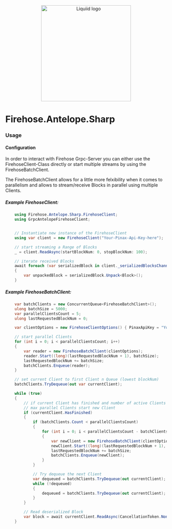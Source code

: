 <div align="center">
 <img src="https://avatars.githubusercontent.com/u/82725791?s=200&v=4" align="center"
     alt="Liquiid logo" width="280" height="300">
</div>

# Firehose.Antelope.Sharp

### Usage

#### Configuration

In order to interact with Firehose Grpc-Server you can either use the FirehoseClient-Class directly or start multiple streams by using the FirehoseBatchClient.

The FirehoseBatchClient allows for a little more felxibility when it comes to parallelism and allows to stream/receive Blocks in parallel using multiple Clients.

#####  Example FirehoseClient:

```csharp
	using Firehose.Antelope.Sharp.FirehoseClient;
	using GrpcAntelopeFirehoseClient;


	// Instantiate new instance of the FirehoseClient
	using var client = new FirehoseClient("Your-Pinax-Api-Key-here");

	// start streaming a Range of Blocks
	_ = client.ReadAsync(startBlockNum: 0, stopBlockNum: 100);

	// iterate received Blocks
	await foreach (var serializedBlock in client._serializedBlocksChannelReader.ReadAllAsync())
	{
		var unpackedBlock = serializedBlock.Unpack<Block>();
	}
```

##### Example FirehoseBatchClient:

```csharp
	var batchClients = new ConcurrentQueue<FirehoseBatchClient>();
	ulong batchSize = 5000;
	var parallelClientsCount = 5;
	ulong lastRequestedBlockNum = 0;

	var clientOptions = new FirehoseClientOptions() { PinaxApiKey = "Your-Pinax-Api-Key-here" };

	// start parallel Clients
	for (int i = 0; i < parallelClientsCount; i++)
	{
		var reader = new FirehoseBatchClient(clientOptions);
		reader.Start((long)(lastRequestedBlockNum + 1), batchSize);
		lastRequestedBlockNum += batchSize;
		batchClients.Enqueue(reader);
	}

	// set current Client to first Client n Queue (lowest blockNum)
	batchClients.TryDequeue(out var currentClient);

	while (true)
	{
		// if current Client has finished and number of active Clients is smaller than
		// max parallel Clients start new Client
		if (currentClient.HasFinished)
		{
			if (batchClients.Count < parallelClientsCount)
			{
				for (int i = 0; i < parallelClientsCount - batchClients.Count; i++)
				{
					var newClient = new FirehoseBatchClient(clientOptions);
					newClient.Start((long)(lastRequestedBlockNum + 1), batchSize);
					lastRequestedBlockNum += batchSize;
					batchClients.Enqueue(newClient);
				}
			}

			// Try dequeue the next Client
			var dequeued = batchClients.TryDequeue(out currentClient);
			while (!dequeued)
			{
				dequeued = batchClients.TryDequeue(out currentClient);
			}
		}

		// Read deserialized Block
		var block = await currentClient.ReadAsync(CancellationToken.None);
	}
```
